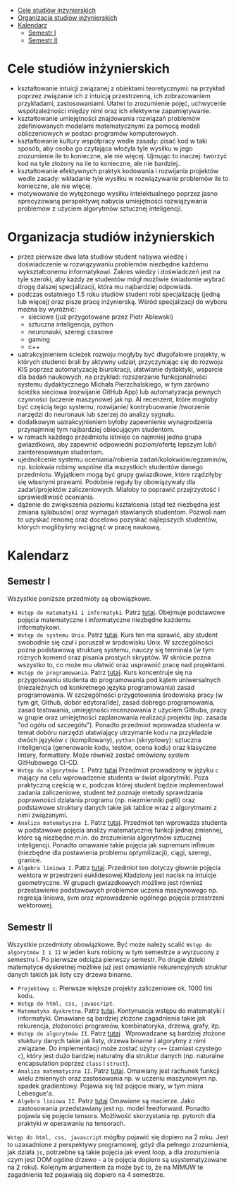 
- [Cele studiów inżynierskich](#cele-studiów-inżynierskich)
- [Organizacja studiów inżynierskich](#organizacja-studiów-inżynierskich)
- [Kalendarz](#kalendarz)
  - [Semestr I](#semestr-i)
  - [Semestr II](#semestr-ii)


# Cele studiów inżynierskich

- kształtowanie intuicji związanej z obiektami teoretycznymi: na przykład poprzez związanie ich z intuicją przestrzenną, ich zobrazowaniem przykładami, zastosowaniami. Ułatwi to zrozumienie pojęć, uchwycenie współzależności między nimi oraz ich efektywne zapamiętywanie.
- kształtowanie umiejętności znajdowania rozwiązań problemów zdefiniowanych modelami matematycznymi za pomocą modeli obliczeniowych w postaci programów komputerowych.
- kształtowanie kultury współpracy wedle zasady: pisać kod w taki sposób, aby osoba go czytająca włożyła tyle wysiłku w jego zrozumienie ile to konieczne, ale nie więcej. Ujmując to inaczej: tworzyć kod na tyle złożony na ile to konieczne, ale nie bardziej.. 
- kształtowanie efektywnych praktyk kodowania i rozwijania projektów wedle zasady: wkładanie tyle wysiłku w rozwiązywanie problemów ile to konieczne, ale nie więcej.
- motywowanie do wytężonego wysiłku intelektualnego poprzez jasno sprecyzowaną perspektywę nabycia umiejętności rozwiązywania problemów z użyciem algorytmów sztucznej inteligencji.

# Organizacja studiów inżynierskich

- przez pierwsze dwa lata studiów student nabywa wiedzę i doświadczenie w rozwiązywaniu problemów niezbędne każdemu wykształconemu informatykowi. Zakres wiedzy i doświadczeń jest na tyle szeroki, aby każdy ze studentów mógł możliwie świadomie wybrać drogę dalszej specjalizacji, która mu najbardziej odpowiada.
- podczas ostatniego 1.5 roku studiów student robi specjalizację (jedną lub więcej) oraz pisze pracę inżynierską. Wśród specjalizacji do wyboru można by wyróżnić:
    - sieciowe (już przygotowane przez Piotr Ablewski)
    - sztuczna inteligencja, python
    - neuronauki, szeregi czasowe
    - gaming
    - c++
- uatrakcyjnieniem ścieżek rozwoju mogłyby być długofalowe projekty, w których studenci brali by aktywny udział, przyczyniając się do rozwoju KIS poprzez automatyzację biurokracji, ułatwianie dydaktyki, wsparcie dla badań naukowych, na przykład: rozszerzanie funkcjonalności systemu dydaktycznego Michała Pierzchalskiego, w tym zarówno ścieżka sieciowa (rozwijanie GitHub App) lub automatyzacja pewnych czynności (uczenie maszynowe) jak np. AI recenzent, które mogłoby być częścią tego systemu; rozwijanie/ kontrybuowanie /tworzenie narzędzi do neuronauk lub szerzej do analizy sygnału.
- dodatkowym uatrakcyjnieniem byłoby zapewnienie wynagrodzenia przynajmniej tym najbardziej obiecującym studentom.
- w ramach każdego przedmiotu istnieje co najmniej jedna grupa gwiazdkowa, aby zapewnić odpowiedni poziom/ofertę lepszym lub/i zainteresowanym studentom.
- ujednolicenie systemu oceniania/robienia zadań/kolokwiów/egzaminów, np. kolokwia robimy wspólne dla wszystkich studentów danego przedmiotu. Wyjątkiem mogą być grupy gwiazdkowe, które rządziłyby się własnymi prawami. Podobnie reguły by obowiązywały dla zadań/projektów zaliczeniowych. Miałoby to poprawić przejrzystość i sprawiedliwość oceniania.
- dążenie do zwiększenia poziomu kształcenia (stąd też niezbędna jest zmiana sylabusów) oraz wymagań stawianych studentom. Pozwoli nam to uzyskać renomę oraz docelowo pozyskać najlepszych studentów, których moglibyśmy wciągnąć w pracę naukową.

# Kalendarz

## Semestr I

Wszystkie poniższe przedmioty są obowiązkowe.

- `Wstęp do matematyki i informatyki`. Patrz [tutaj](https://github.com/IS-UMK/sylabusy/blob/master/wst%C4%99p_do_matematyki_i_informatyki.md). Obejmuje podstawowe pojęcia matematyczne i informatyczne niezbędne każdemu informatykowi.
- `Wstęp do systemu Unix`. Patrz [tutaj](https://github.com/IS-UMK/sylabusy/blob/master/wst%C4%99p_do_systemu_unix.md). Kurs ten ma sprawić, aby student swobodnie się czuł i poruszał w środowisku Unix. W szczególności pozna podstawową strukturę systemu,  nauczy się terminala (w tym różnych komend oraz pisania prostych skryptów. W skrócie pozna wszystko to, co może mu ułatwić oraz usprawnić pracę nad projektami.
- `Wstęp do programowania`. Patrz [tutaj](https://github.com/IS-UMK/sylabusy/blob/master/wst%C4%99p_do_programowania.md). Kurs koncentruje się na przygotowaniu studenta do programowania pod kątem uniwersalnych (niezależnych od konkretnego języka programowania) zasad programowania. W szczególności przygotowania środowiska pracy (w tym git, Github, dobór edytora/ide), zasad dobrego programowania, zasad testowania, umiejętności recenzowania z użyciem Githuba, pracy w grupie oraz umiejętności zaplanowania realizacji projektu (np. zasada "od ogółu od szczegółu"). Ponadto przedmiot wprowadza studenta w temat dobóru narzędzi ułatwiający utrzymanie kodu na przykładzie dwóch języków `c` (kompilowany), `python` (skryptowy): sztuczna inteligencja (generowanie kodu, testów, ocena kodu) oraz klasyczne lintery, formattery. Może również zostać omówiony system GitHubowego CI-CD. 
- `Wstęp do algorytmów I`. Patrz [tutaj](https://github.com/IS-UMK/sylabusy/blob/master/wst%C4%99p_do_algorytm%C3%B3w.md) Przedmiot prowadzony w języku `c` mający na celu wprowadzenie studenta w świat algorytmiki. Poza praktyczną częścią w c, podczas której student będzie implementował zadania zaliczeniowe, student też poznaje metody sprawdzania poprawności działania programu (np. niezmienniki pętli) oraz podstawowe struktury danych takie jak tablice wraz z algorytmami z nimi związanymi.
- `Analiza matematyczna I`. Patrz [tutaj](https://github.com/IS-UMK/sylabusy/blob/master/analiza_matematyczna.md). Przedmiot ten wprowadza studenta w podstawowe pojęcia analizy matematycznej funkcji jednej zmiennej, które są niezbędne m.in. do zrozumienia algorytmów sztucznej inteligencji. Ponadto omawanie takie pojęcia jak supremum infimum (niezbędne dla postawienia problemu optymilizacji), ciągi, szeregi, granice.
- `Algebra liniowa I`. Patrz [tutaj](https://github.com/IS-UMK/sylabusy/blob/master/algebra_liniowa.md). Przedmiot ten dotyczy głownie pojęcia wektora w przestrzeni euklidesowej.Kładziony jest nacisk na intuicje geometryczne. W grupach gwiazdkowych możliwe jest również przestawienie podstawowych problemów uczenia maszynowego np. regresja liniowa, svm oraz wprowadzenie ogólnego pojęcia przestrzeni wektorowej.

## Semestr II

Wszystkie przedmioty obowiązkowe. Być może należy scalić `Wstęp do algorytmów I i II` w jeden kurs robiony w tym semestrze a wyrzucony z semestru I. Po pierwsze odciąża pierwszy semestr. Po drugie dzieki matematyce dyskretnej możliwe już jest omawianie rekurencyjnych struktur danych takich jak listy czy drzewa binarne.

- `Projektowy c`. Pierwsze większe projekty zaliczeniowe ok. 1000 lini kodu.
- `Wstęp do html, css, javascript`.
- `Matematyka dyskretna`. Patrz [tutaj](https://github.com/IS-UMK/sylabusy/blob/master/matematyka_dyskretna.md). Kontynuacja wstępu do matematyki i informatyki. Omawiane są bardziej złożone zagadnienia takie jak rekurencja, złożoności programów, kombinatoryka, drzewa, grafy, itp.
- `Wstęp do algorytmów II`. Patrz [tutaj](https://github.com/IS-UMK/sylabusy/blob/master/wst%C4%99p_do_algorytm%C3%B3w.md) . Wprowadzane są bardziej złożone stuktury danych takie jak listy, drzewa binarne i algorytmy z nimi związane. Do implementacji może zostać użyty  `c++` (zamiast czystego `c`), który jest dużo bardziej naturalny dla struktur danych (np. naturalne encapsulation poprzez `class` i `struct`).
- `Analiza matematyczna II`. Patrz [tutaj](https://github.com/IS-UMK/sylabusy/blob/master/analiza_matematyczna.md). Omawiany jest rachunek funkcji wielu zmiennych oraz zastosowania np. w uczeniu maszynowym np. spadek gradientowy. Pojawia się też pojęcie miary, w tym miara Lebesgue'a.
- `Algebra liniowa II`. Patrz [tutaj](https://github.com/IS-UMK/sylabusy/blob/master/algebra_liniowa.md) Omawiane są macierze. Jako zastosowania przedstawiany jest np. model feedforward. Ponadto pojawia się pojęcie tensora. Możliwość skorzystania np. pytorch dla praktyki w operawaniu na tensorach.

`Wstęp do html, css, javascript` mógłby pojawić się dopiero na 2 roku. Jest to uzasadnione z perspektywy programowej, gdyż dla pełnego zrozumienia, jak działa `js`, potrzebne są takie pojęcia jak event loop, a dla zrozumienia czym jest DOM ogólne drzewo - a te pojęcia dopiero są usystematyzowane na 2 roku). Kolejnym argumentem za może być to, że na MIMUW te zagadnienia też pojawiają się dopiero na 4 semestrze.

